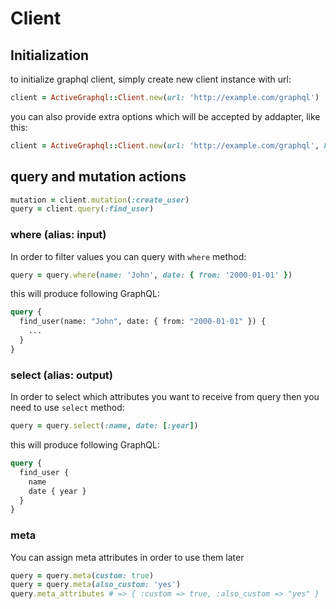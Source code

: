 # Client

## Initialization

to initialize graphql client, simply create new client instance with url:

```ruby
client = ActiveGraphql::Client.new(url: 'http://example.com/graphql')
```

you can also provide extra options which will be accepted by addapter, like this:

```ruby
client = ActiveGraphql::Client.new(url: 'http://example.com/graphql', headers: {}, schema_path: '...')
```

## query and mutation actions

```ruby
mutation = client.mutation(:create_user)
query = client.query(:find_user)
```

### where (alias: input)

In order to filter values you can query with `where` method:

```ruby
query = query.where(name: 'John', date: { from: '2000-01-01' })
```

this will produce following GraphQL:

```graphql
query {
  find_user(name: "John", date: { from: "2000-01-01" }) {
    ...
  }
}
```

### select (alias: output)

In order to select which attributes you want to receive from query then you need to use `select` method:

```ruby
query = query.select(:name, date: [:year])
```

this will produce following GraphQL:

```graphql
query {
  find_user {
    name
    date { year }
  }
}
```

### meta

You can assign meta attributes in order to use them later

```ruby
query = query.meta(custom: true)
query = query.meta(also_custom: 'yes')
query.meta_attributes # => { :custom => true, :also_custom => "yes" }
```
